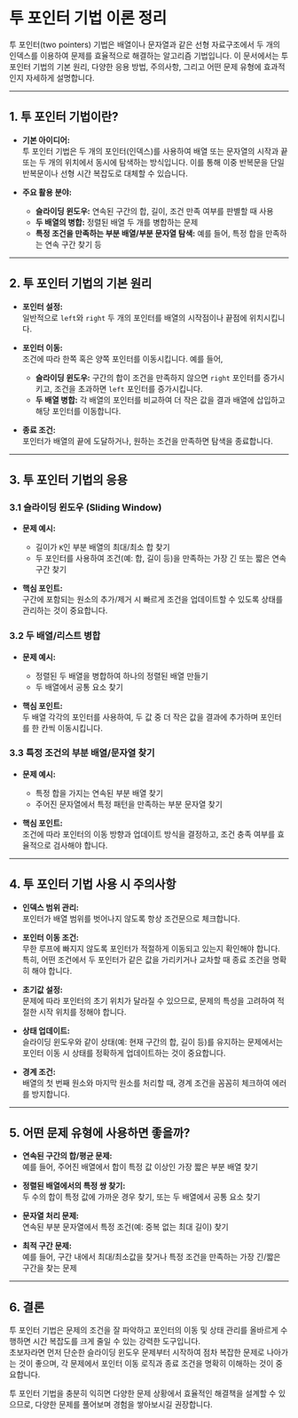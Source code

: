 # 투 포인터 기법 이론 정리

투 포인터(two pointers) 기법은 배열이나 문자열과 같은 선형 자료구조에서 두 개의 인덱스를 이용하여 문제를 효율적으로 해결하는 알고리즘 기법입니다. 이 문서에서는 투 포인터 기법의 기본 원리, 다양한 응용 방법, 주의사항, 그리고 어떤 문제 유형에 효과적인지 자세하게 설명합니다.

---

## 1. 투 포인터 기법이란?

- **기본 아이디어:**  
  투 포인터 기법은 두 개의 포인터(인덱스)를 사용하여 배열 또는 문자열의 시작과 끝 또는 두 개의 위치에서 동시에 탐색하는 방식입니다. 이를 통해 이중 반복문을 단일 반복문이나 선형 시간 복잡도로 대체할 수 있습니다.

- **주요 활용 분야:**  
  - **슬라이딩 윈도우:** 연속된 구간의 합, 길이, 조건 만족 여부를 판별할 때 사용
  - **두 배열의 병합:** 정렬된 배열 두 개를 병합하는 문제
  - **특정 조건을 만족하는 부분 배열/부분 문자열 탐색:** 예를 들어, 특정 합을 만족하는 연속 구간 찾기 등

---

## 2. 투 포인터 기법의 기본 원리

- **포인터 설정:**  
  일반적으로 `left`와 `right` 두 개의 포인터를 배열의 시작점이나 끝점에 위치시킵니다.
  
- **포인터 이동:**  
  조건에 따라 한쪽 혹은 양쪽 포인터를 이동시킵니다. 예를 들어,  
  - **슬라이딩 윈도우:** 구간의 합이 조건을 만족하지 않으면 `right` 포인터를 증가시키고, 조건을 초과하면 `left` 포인터를 증가시킵니다.
  - **두 배열 병합:** 각 배열의 포인터를 비교하여 더 작은 값을 결과 배열에 삽입하고 해당 포인터를 이동합니다.

- **종료 조건:**  
  포인터가 배열의 끝에 도달하거나, 원하는 조건을 만족하면 탐색을 종료합니다.

---

## 3. 투 포인터 기법의 응용

### 3.1 슬라이딩 윈도우 (Sliding Window)
- **문제 예시:**  
  - 길이가 `K`인 부분 배열의 최대/최소 합 찾기
  - 두 포인터를 사용하여 조건(예: 합, 길이 등)을 만족하는 가장 긴 또는 짧은 연속 구간 찾기

- **핵심 포인트:**  
  구간에 포함되는 원소의 추가/제거 시 빠르게 조건을 업데이트할 수 있도록 상태를 관리하는 것이 중요합니다.

### 3.2 두 배열/리스트 병합
- **문제 예시:**  
  - 정렬된 두 배열을 병합하여 하나의 정렬된 배열 만들기
  - 두 배열에서 공통 요소 찾기

- **핵심 포인트:**  
  두 배열 각각의 포인터를 사용하여, 두 값 중 더 작은 값을 결과에 추가하며 포인터를 한 칸씩 이동시킵니다.

### 3.3 특정 조건의 부분 배열/문자열 찾기
- **문제 예시:**  
  - 특정 합을 가지는 연속된 부분 배열 찾기
  - 주어진 문자열에서 특정 패턴을 만족하는 부분 문자열 찾기

- **핵심 포인트:**  
  조건에 따라 포인터의 이동 방향과 업데이트 방식을 결정하고, 조건 충족 여부를 효율적으로 검사해야 합니다.

---

## 4. 투 포인터 기법 사용 시 주의사항

- **인덱스 범위 관리:**  
  포인터가 배열 범위를 벗어나지 않도록 항상 조건문으로 체크합니다.

- **포인터 이동 조건:**  
  무한 루프에 빠지지 않도록 포인터가 적절하게 이동되고 있는지 확인해야 합니다. 특히, 어떤 조건에서 두 포인터가 같은 값을 가리키거나 교차할 때 종료 조건을 명확히 해야 합니다.

- **초기값 설정:**  
  문제에 따라 포인터의 초기 위치가 달라질 수 있으므로, 문제의 특성을 고려하여 적절한 시작 위치를 정해야 합니다.

- **상태 업데이트:**  
  슬라이딩 윈도우와 같이 상태(예: 현재 구간의 합, 길이 등)를 유지하는 문제에서는 포인터 이동 시 상태를 정확하게 업데이트하는 것이 중요합니다.

- **경계 조건:**  
  배열의 첫 번째 원소와 마지막 원소를 처리할 때, 경계 조건을 꼼꼼히 체크하여 에러를 방지합니다.

---

## 5. 어떤 문제 유형에 사용하면 좋을까?

- **연속된 구간의 합/평균 문제:**  
  예를 들어, 주어진 배열에서 합이 특정 값 이상인 가장 짧은 부분 배열 찾기

- **정렬된 배열에서의 특정 쌍 찾기:**  
  두 수의 합이 특정 값에 가까운 경우 찾기, 또는 두 배열에서 공통 요소 찾기

- **문자열 처리 문제:**  
  연속된 부분 문자열에서 특정 조건(예: 중복 없는 최대 길이) 찾기

- **최적 구간 문제:**  
  예를 들어, 구간 내에서 최대/최소값을 찾거나 특정 조건을 만족하는 가장 긴/짧은 구간을 찾는 문제

---

## 6. 결론

투 포인터 기법은 문제의 조건을 잘 파악하고 포인터의 이동 및 상태 관리를 올바르게 수행하면 시간 복잡도를 크게 줄일 수 있는 강력한 도구입니다.  
초보자라면 먼저 단순한 슬라이딩 윈도우 문제부터 시작하여 점차 복잡한 문제로 나아가는 것이 좋으며, 각 문제에서 포인터 이동 로직과 종료 조건을 명확히 이해하는 것이 중요합니다.

투 포인터 기법을 충분히 익히면 다양한 문제 상황에서 효율적인 해결책을 설계할 수 있으므로, 다양한 문제를 풀어보며 경험을 쌓아보시길 권장합니다.
